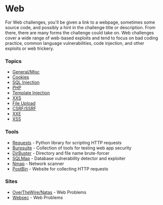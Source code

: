 # Web
For Web challenges, you'll be given a link to a webpage, sometimes some source code, and possibly a hint in the challenge title or description. From there, there are many forms the challenge could take on. Web challenges cover a wide range of web-based exploits and tend to focus on bad coding practice, common language vulnerabilities, code injection, and other exploits or web trickery.

### Topics
* [General/Misc](Topics/general.md)
* [Cookies](Topics/cookies.md)
* [SQL Injection](Topics/sql.md)
* [PHP](Topics/php.md)
* [Template Injection](Topics/template.md)
* [XXS](Topics/xxs.md)
* [File Upload](Topics/file.md)
* [CSRF/SSRF](Topics/rf.md)
* [XXE](Topics/xxe.md)
* [XSS](Topics/xss.md)


### Tools
* [Requests](Tools/requests.md) - Python library for scripting HTTP requests
* [Burpsuite](Tools/burp.md) - Collection of tools for testing web app security
* [DirBuster](Tools/dirbuster.md) - Directory and file name brute-forcer
* [SQLMap](Tools/sqlmap.md) - Database vulnerability detector and exploiter
* [Nmap](Tools/nmap.md) - Network scanner
* [PostBin](Tools/postbin.md) - Website for collecting HTTP requests


### Sites
* [OverTheWire/Natas](http://overthewire.org/wargames/natas/) - Web Problems
* [Websec](http://websec.fr/#) - Web Problems
